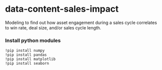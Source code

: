 # data-content-sales-impact

Modeling to find out how asset engagement during a sales cycle correlates to win rate, deal size, and/or sales cycle length.

### Install python modules 

```
!pip install numpy
!pip install pandas
!pip install matplotlib
!pip install seaborn
```
